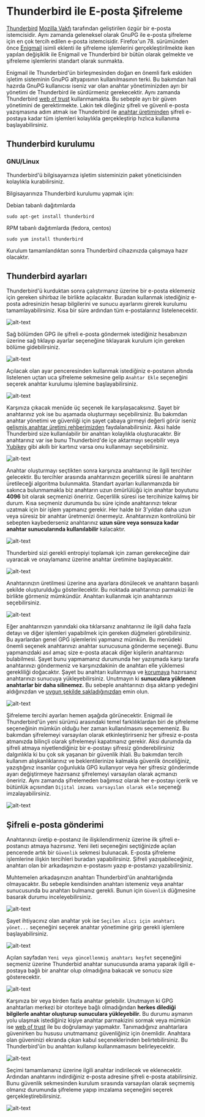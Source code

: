 # Thunderbird ile E-posta Şifreleme

[Thunderbird](https://www.thunderbird.net/) [Mozilla Vakfı](https://www.mozilla.org/) tarafından geliştirilen özgür bir e-posta istemcisidir. Aynı zamanda geleneksel olarak GnuPG ile e-posta şifreleme için en çok tercih edilen e-posta istemcisidir. Firefox'un 78. sürümünden önce [Enigmail](https://www.enigmail.net/index.php/en/) isimli eklenti ile şifreleme işlemlerini gerçekleştirilmekte iken yapılan değişiklik ile Enigmail ve Thunderbird bir bütün olarak gelmekte ve şifreleme işlemlerini standart olarak sunmakta.

Enigmail ile Thunderbird'ün birleşmesinden doğan en önemli fark eskiden işletim sisteminin GnuPG altyapısının kullanılmasının terki. Bu bakımdan hali hazırda GnuPG kullanıcısı iseniz var olan anahtar yönetiminizden ayrı bir yönetimi de Thunderbird ile sürdürmeniz gerekecektir. Aynı zamanda Thunderbird [web of trust](yazisma_guvenligi/gpg/wot.md) kullanmamakta. Bu sebeple ayrı bir güven yönetimini de gerektirmekte. Lakin tek dileğiniz şifreli ve güvenli e-posta yazışmasına adım atmak ise Thunderbird ile [anahtar üretiminden](yazisma_guvenligi/gpg/anahtar-uretimi.md) şifreli e-postaya kadar tüm işlemleri kolaylıkla gerçekleştirip hızlıca kullanıma başlayabilirsiniz.

## Thunderbird kurulumu

### GNU/Linux

Thunderbird'ü bilgisayarnıza işletim sisteminizin paket yöneticisinden kolaylıkla kurabilirsiniz.

Bilgisayarınıza Thunderbird kurulumu yapmak için:

Debian tabanlı dağıtımlarda

`sudo apt-get install thunderbird`

RPM tabanlı dağıtımlarda (fedora, centos)

`sudo yum install thunderbird`

Kurulum tamamlandıktan sonra Thunderbird cihazınızda çalışmaya hazır olacaktır.

## Thunderbird ayarları

Thunderbird'ü kurduktan sonra çalıştırmanız üzerine bir e-posta eklemeniz için gereken sihirbaz ile birlikte açılacaktır. Buradan kullanmak istediğiniz e-posta adresinizin hesap bilgilerini ve sunucu ayarlarını girerek kurulumu tamamlayabilirsiniz. Kısa bir süre ardından tüm e-postalarınız listelenecektir.

![alt-text](thunderbird/hesap.png)

Sağ bölümden GPG ile şifreli e-posta göndermek istediğiniz hesabınızın üzerine sağ tıklayıp ayarlar seçeneğine tıklayarak kurulum için gereken bölüme gidebilirsiniz.

![alt-text](thunderbird/menu.png)

Açılacak olan ayar penceresinden kullanmak istediğiniz e-postanın altında listelenen uçtan uca şifreleme sekmesine gelip `Anahtar Ekle` seçeneğini seçerek anahtar kurulumu işlemine başlayabilirsiniz.

![alt-text](thunderbird/ayarlar.png)

Karşınıza çıkacak menüde üç seçenek ile karşılaşacaksınız. Şayet bir anahtarınız yok ise bu aşamada oluşturmayı seçebilirsiniz. Bu bakımdan anahtar yönetimi ve güvenliği için şayet çabaya girmeyi değerli görür iseniz [gelişmiş anahtar üretimi rehberimizden](gpg/gpg_gelismis_anahtar_uretimi.md) faydalanabilirsiniz. Aksi halde Thunderbird size kullanılabilir bir anahtarı kolaylıkla oluşturacaktır. Bir anahtarınız var ise bunu Thunderbird'de içe aktarmayı seçebilir veya [Yubikey](https://www.yubico.com/) gibi akıllı bir kartınız varsa onu kullanmayı seçebilirsiniz.

![alt-text](thunderbird/secenek.png)

Anahtar oluşturmayı seçtikten sonra karşınıza anahtarınız ile ilgili tercihler gelecektir. Bu tercihler arasında anahtarınızın geçerlilik süresi ile anahtarın üretileceği algoritma bulunmakta. Standart ayarları kullanmanızda bir sakınca bulunmamakla biz anahtarın uzun ömürlülüğü için anahtar boyutunu **4096** bit olarak seçmenizi öneririz. Geçerlilik süresi ise tercihinize kalmış bir durum. Kısa seçmeniz durumunda bu süre içinde anahtarınızı tekrar uzatmak için bir işlem yapmanız gerekir. Her halde bir 3'yıldan daha uzun veya süresiz bir anahtar üretmenizi önermeyiz. Anahtarınızın kontrolünü bir sebepten kaybederseniz anahtarınız **uzun süre veya sonsuza kadar anahtar sunucularında kullanılabilir** kalacaktır.

![alt-text](thunderbird/anahtar_ayar.png)

Thunderbird sizi gerekli entropiyi toplamak için zaman gerekeceğine dair uyaracak ve onaylamanız üzerine anahtar üretimine başlayacaktır.

![alt-text](thunderbird/entropy.png)

Anahtarınızın üretilmesi üzerine ana ayarlara dönülecek ve anahtarın başarılı şekilde oluşturulduğu gösterilecektir. Bu noktada anahtarınızı parmakizi ile birlikte görmeniz mümkündür. Anahtarı kullanmak için anahtarınızı seçebilirsiniz.

![alt-text](thunderbird/onay.png)

Eğer anahtarınızın yanındaki oka tıklarsanız anahtarınız ile ilgili daha fazla detayı ve diğer işlemleri yapabilmek için gereken düğmeleri görebilirsiniz. Bu ayarlardan genel GPG işlemlerini yapmanız mümkün. Bu menüdeki önemli seçenek anahtarınızı anahtar sunucusuna gönderme seçeneği. Bunu yapmanızdaki asıl amaç size e-posta atacak diğer kişilerin anahtarınızı bulabilmesi. Şayet bunu yapmamanız durumunda her yazışmada karşı tarafa anahtarınızı göndermeniz ve karşınızdakinin de anahtarı elle yüklemesi gerekliliği doğacaktır. Şayet bu anahtarı kullanmaya ve [korumaya](gpg/anahtar-saklama.md) hazırsanız anahtarınızı sunucuya yükleyebilirsiniz. Unutmayın ki **sunuculara yüklenen anahtarlar bir daha silinemez.** Bu sebeple anahtarınızı dışa aktarıp yedeğini aldığınızdan ve [uygun şekilde sakladığınızdan](gpg/paperbackup.md) emin olun.

![alt-text](thunderbird/gelismis.png)

Şifreleme tercihi ayarları hemen aşağıda görünecektir. Enigmail ile Thunderbird'ün yeni sürümü arasındaki temel farklılıklardan biri de şifreleme seçeneğinin mümkün olduğu her zaman kullanılmasını seçememeniz. Bu bakımdan şifrelemeyi varsayılan olarak etkinleştirirseniz her şifresiz e-posta atmanızda bilinçli olarak şifrelemeyi kapatmanız gerekir. Aksi durumda da şifreli atmaya niyetlendiğiniz bir e-postayı şifresiz gönderebilirsiniz dalgınlıkla ki bu çok sık yaşanan bir güvenlik ihlali. Bu bakımdan tercih kullanım alışkanlıklarınız ve beklentilerinize kalmakla güvenlik önceliğiniz, yazıştığınız insanlar çoğunlukla GPG kullanıyor veya her şifresiz gönderimde ayarı değiştirmeye hazırsanız şifrelemeyi varsayılan olarak açmanızı öneririz. Aynı zamanda şifrelemeden bağımsız olarak her e-postayı içerik ve bütünlük açısından `Dijital imzamı varsayılan olarak ekle` seçeneği imzalayabilirsiniz.

![alt-text](thunderbird/varsayilan.png)

## Şifreli e-posta gönderimi

Anahtarınızı üretip e-postanız ile ilişkilendirmeniz üzerine ilk şifreli e-postanızı atmaya hazırsınız. Yeni ileti seçeneğini seçtiğinizde açılan pencerede artık bir `Güvenlik` sekmesi bulunacak. E-posta şifreleme işlemlerine ilişkin tercihleri buradan yapabilirsiniz. Şifreli yazışabileceğiniz, anahtarı olan bir arkadaşınızın e-postasını yazıp e-postanızı yazabilirsiniz.

Muhtemelen arkadaşınızın anahtarı Thunderbird'ün anahtarlığında olmayacaktır. Bu sebeple kendisinden anahtarı istemeniz veya anahtar sunucusunda bu anahtarı bulmanız gerekli. Bunun için `Güvenlik` düğmesine basarak durumu inceleyebilirsiniz.

![alt-text](thunderbird/yeni.png)

Şayet ihtiyacınız olan anahtar yok ise `Seçilen alıcı için anahtarı yönet...` seçeneğini seçerek anahtar yönetimine girip gerekli işlemlere başlayabilirsiniz.

![alt-text](thunderbird/guvenlik.png)

Açılan sayfadan `Yeni veya güncellenmiş anahtarı keşfet` seçeneğini seçmeniz üzerine Thunderbid anahtar sunucusunda arama yaparak ilgili e-postaya bağlı bir anahtar olup olmadığına bakacak ve sonucu size gösterecektir.

![alt-text](thunderbird/yonetim.png)

Karşınıza bir veya birden fazla anahtar gelebilir. Unutmayın ki GPG anahtarları merkezi bir otoriteye bağlı olmadığından **herkes dilediği bilgilerle anahtar oluşturup sunuculara yükleyebilir.** Bu durumu aşmanın yolu ulaşmak istediğiniz kişiye anahtar parmakizini sormak veya mümkün ise [web of trust](gpg/wot.md) ile bu doğrulamayı yapmaktır. Tanımadığınız anahtarlara güvenirken bu hususu unutmamanız güvenliğiniz için önemlidir. Anahtara olan güveninizi ekranda çıkan kabul seçeneklerinden belirtebilirsiniz. Bu Thunderbird'ün bu anahtarı kullanıp kullanmamasını belirleyecektir.

![alt-text](thunderbird/anahtar.png)

Seçimi tamamlamanız üzerine ilgili anahtar indirilecek ve eklenecektir. Ardından anahtarını indirdiğiniz e-posta adresine şifreli e-posta atabilirsiniz. Bunu güvenlik sekmesinden kurulum sırasında varsayılan olarak seçmemiş olmanız durumunda şifreleme yapıp imzalama seçeneğini seçerek gerçekleştirebilirsiniz.

![alt-text](thunderbird/import.png)
